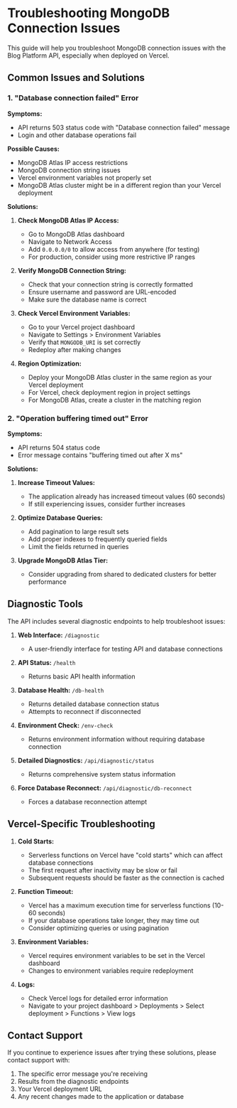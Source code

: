 # Troubleshooting MongoDB Connection Issues

This guide will help you troubleshoot MongoDB connection issues with the Blog Platform API, especially when deployed on Vercel.

## Common Issues and Solutions

### 1. "Database connection failed" Error

**Symptoms:**
- API returns 503 status code with "Database connection failed" message
- Login and other database operations fail

**Possible Causes:**
- MongoDB Atlas IP access restrictions
- MongoDB connection string issues
- Vercel environment variables not properly set
- MongoDB Atlas cluster might be in a different region than your Vercel deployment

**Solutions:**

1. **Check MongoDB Atlas IP Access:**
   - Go to MongoDB Atlas dashboard
   - Navigate to Network Access
   - Add `0.0.0.0/0` to allow access from anywhere (for testing)
   - For production, consider using more restrictive IP ranges

2. **Verify MongoDB Connection String:**
   - Check that your connection string is correctly formatted
   - Ensure username and password are URL-encoded
   - Make sure the database name is correct

3. **Check Vercel Environment Variables:**
   - Go to your Vercel project dashboard
   - Navigate to Settings > Environment Variables
   - Verify that `MONGODB_URI` is set correctly
   - Redeploy after making changes

4. **Region Optimization:**
   - Deploy your MongoDB Atlas cluster in the same region as your Vercel deployment
   - For Vercel, check deployment region in project settings
   - For MongoDB Atlas, create a cluster in the matching region

### 2. "Operation buffering timed out" Error

**Symptoms:**
- API returns 504 status code
- Error message contains "buffering timed out after X ms"

**Solutions:**

1. **Increase Timeout Values:**
   - The application already has increased timeout values (60 seconds)
   - If still experiencing issues, consider further increases

2. **Optimize Database Queries:**
   - Add pagination to large result sets
   - Add proper indexes to frequently queried fields
   - Limit the fields returned in queries

3. **Upgrade MongoDB Atlas Tier:**
   - Consider upgrading from shared to dedicated clusters for better performance

## Diagnostic Tools

The API includes several diagnostic endpoints to help troubleshoot issues:

1. **Web Interface:** `/diagnostic`
   - A user-friendly interface for testing API and database connections

2. **API Status:** `/health`
   - Returns basic API health information

3. **Database Health:** `/db-health`
   - Returns detailed database connection status
   - Attempts to reconnect if disconnected

4. **Environment Check:** `/env-check`
   - Returns environment information without requiring database connection

5. **Detailed Diagnostics:** `/api/diagnostic/status`
   - Returns comprehensive system status information

6. **Force Database Reconnect:** `/api/diagnostic/db-reconnect`
   - Forces a database reconnection attempt

## Vercel-Specific Troubleshooting

1. **Cold Starts:**
   - Serverless functions on Vercel have "cold starts" which can affect database connections
   - The first request after inactivity may be slow or fail
   - Subsequent requests should be faster as the connection is cached

2. **Function Timeout:**
   - Vercel has a maximum execution time for serverless functions (10-60 seconds)
   - If your database operations take longer, they may time out
   - Consider optimizing queries or using pagination

3. **Environment Variables:**
   - Vercel requires environment variables to be set in the Vercel dashboard
   - Changes to environment variables require redeployment

4. **Logs:**
   - Check Vercel logs for detailed error information
   - Navigate to your project dashboard > Deployments > Select deployment > Functions > View logs

## Contact Support

If you continue to experience issues after trying these solutions, please contact support with:

1. The specific error message you're receiving
2. Results from the diagnostic endpoints
3. Your Vercel deployment URL
4. Any recent changes made to the application or database